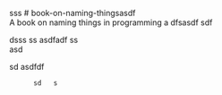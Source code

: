  sss     # book-on-naming-thingsasdf  
A book on naming things in programming
a 
dfsasdf  sdf 

 dsss ss
asdfadf 
ss    
asd
                                    
            
   sd
asdfdf
 
          sd   s 